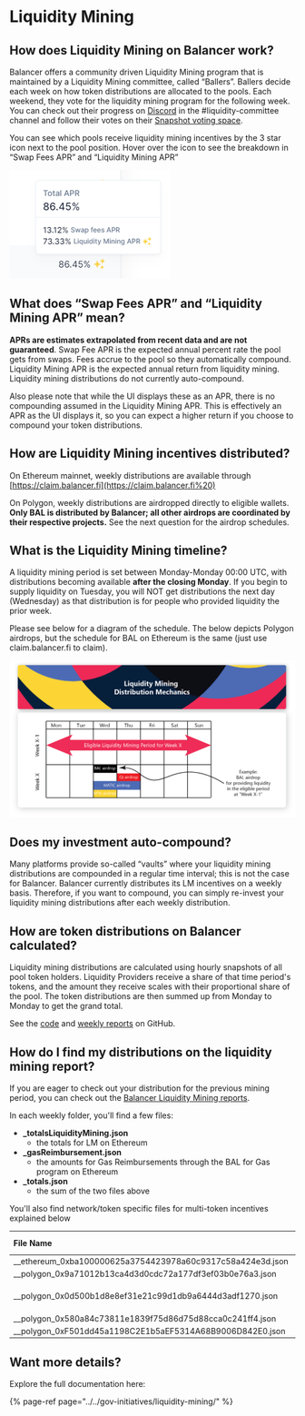 # Liquidity Mining

## How does Liquidity Mining on Balancer work?

Balancer offers a community driven Liquidity Mining program that is maintained by a Liquidity Mining committee, called “Ballers”. Ballers decide each week on how token distributions are allocated to the pools. Each weekend, they vote for the liquidity mining program for the following week. You can check out their progress on [Discord](https://discord.com/invite/ARJWaeF) in the \#liquidity-committee channel and follow their votes on their [Snapshot voting space](https://snapshot.org/#/ballersvote.eth).

You can see which pools receive liquidity mining incentives by the 3 star icon next to the pool position. Hover over the icon to see the breakdown in “Swap Fees APR” and “Liquidity Mining APR”

![](../../.gitbook/assets/untitled.png)

## What does “Swap Fees APR” and “Liquidity Mining APR” mean?

**APRs are estimates extrapolated from recent data and are not guaranteed**. Swap Fee APR is the expected annual percent rate the pool gets from swaps. Fees accrue to the pool so they automatically compound. Liquidity Mining APR is the expected annual return from liquidity mining. Liquidity mining distributions do not currently auto-compound.

Also please note that while the UI displays these as an APR, there is no compounding assumed in the Liquidity Mining APR. This is effectively an APR as the UI displays it, so you can expect a higher return if you choose to compound your token distributions.

## How are Liquidity Mining incentives distributed?

On Ethereum mainnet, weekly distributions are available through [https://claim.balancer.fi](https://claim.balancer.fi%20)

On Polygon, weekly distributions are airdropped directly to eligible wallets. **Only BAL is distributed by Balancer; all other airdrops are coordinated by their respective projects.** See the next question for the airdrop schedules.

## What is the Liquidity Mining timeline?

A liquidity mining period is set between Monday-Monday 00:00 UTC, with distributions becoming available **after the closing Monday**. If you begin to supply liquidity on Tuesday, you will NOT get distributions the next day \(Wednesday\) as that distribution is for people who provided liquidity the prior week.

Please see below for a diagram of the schedule. The below depicts Polygon airdrops, but the schedule for BAL on Ethereum is the same \(just use claim.balancer.fi to claim\).

![](../../.gitbook/assets/bal_lmmechanics_v2.png)

## Does my investment auto-compound?

Many platforms provide so-called “vaults” where your liquidity mining distributions are compounded in a regular time interval; this is not the case for Balancer. Balancer currently distributes its LM incentives on a weekly basis. Therefore, if you want to compound, you can simply re-invest your liquidity mining distributions after each weekly distribution.

## **How are token distributions on Balancer calculated?**

Liquidity mining distributions are calculated using hourly snapshots of all pool token holders. Liquidity Providers receive a share of that time period's tokens, and the amount they receive scales with their proportional share of the pool. The token distributions are then summed up from Monday to Monday to get the grand total.

See the [code](https://github.com/balancer-labs/bal-mining-scripts) and [weekly reports](https://github.com/balancer-labs/bal-mining-scripts/tree/master/reports) on GitHub.

## How do I find my distributions on the liquidity mining report?

If you are eager to check out your distribution for the previous mining period, you can check out the [Balancer Liquidity Mining reports](https://github.com/balancer-labs/bal-mining-scripts/tree/master/reports).

In each weekly folder, you'll find a few files:

* **\_totalsLiquidityMining.json**
  * the totals for LM on Ethereum
* **\_gasReimbursement.json**
  * the amounts for Gas Reimbursements through the BAL for Gas program on Ethereum
* **\_totals.json**
  * the sum of the two files above

You'll also find network/token specific files for multi-token incentives explained below

| File Name | Network | Token Symbol |
| :--- | :--- | :--- |
| \_\_ethereum\_0xba100000625a3754423978a60c9317c58a424e3d.json | Ethereum | BAL |
| \_\_polygon\_0x9a71012b13ca4d3d0cdc72a177df3ef03b0e76a3.json | Polygon | BAL |
| \_\_polygon\_0x0d500b1d8e8ef31e21c99d1db9a6444d3adf1270.json | Polygon | MATIC \(or WMATIC\) |
| \_\_polygon\_0x580a84c73811e1839f75d86d75d88cca0c241ff4.json | Polygon | QI |
| \_\_polygon\_0xF501dd45a1198C2E1b5aEF5314A68B9006D842E0.json | Polygon | MTA |

## Want more details?

Explore the full documentation here:

{% page-ref page="../../gov-initiatives/liquidity-mining/" %}

